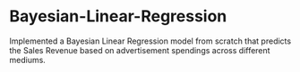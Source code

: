 # Bayesian-Linear-Regression
Implemented a Bayesian Linear Regression model from scratch that predicts the Sales Revenue based on advertisement spendings across different mediums.
